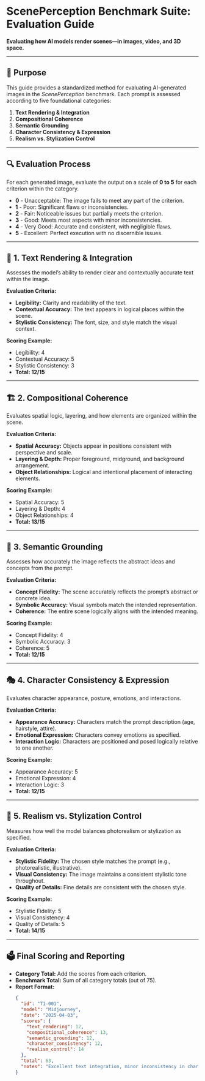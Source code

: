 # ScenePerception Benchmark Suite: Evaluation Guide  
**Evaluating how AI models render scenes—in images, video, and 3D space.**  

---

## 🧠 Purpose  
This guide provides a standardized method for evaluating AI-generated images in the *ScenePerception* benchmark. Each prompt is assessed according to five foundational categories:  

1. **Text Rendering & Integration**  
2. **Compositional Coherence**  
3. **Semantic Grounding**  
4. **Character Consistency & Expression**  
5. **Realism vs. Stylization Control**  

---

## 🔍 Evaluation Process  

For each generated image, evaluate the output on a scale of **0 to 5** for each criterion within the category.  

- **0** - Unacceptable: The image fails to meet any part of the criterion.  
- **1** - Poor: Significant flaws or inconsistencies.  
- **2** - Fair: Noticeable issues but partially meets the criterion.  
- **3** - Good: Meets most aspects with minor inconsistencies.  
- **4** - Very Good: Accurate and consistent, with negligible flaws.  
- **5** - Excellent: Perfect execution with no discernible issues.  

---

## 📝 1. Text Rendering & Integration  
Assesses the model’s ability to render clear and contextually accurate text within the image.  

**Evaluation Criteria:**  
- **Legibility:** Clarity and readability of the text.  
- **Contextual Accuracy:** The text appears in logical places within the scene.  
- **Stylistic Consistency:** The font, size, and style match the visual context.  

**Scoring Example:**  
- Legibility: 4  
- Contextual Accuracy: 5  
- Stylistic Consistency: 3  
- **Total: 12/15**  

---

## 🏗️ 2. Compositional Coherence  
Evaluates spatial logic, layering, and how elements are organized within the scene.  

**Evaluation Criteria:**  
- **Spatial Accuracy:** Objects appear in positions consistent with perspective and scale.  
- **Layering & Depth:** Proper foreground, midground, and background arrangement.  
- **Object Relationships:** Logical and intentional placement of interacting elements.  

**Scoring Example:**  
- Spatial Accuracy: 5  
- Layering & Depth: 4  
- Object Relationships: 4  
- **Total: 13/15**  

---

## 🧠 3. Semantic Grounding  
Assesses how accurately the image reflects the abstract ideas and concepts from the prompt.  

**Evaluation Criteria:**  
- **Concept Fidelity:** The scene accurately reflects the prompt’s abstract or concrete idea.  
- **Symbolic Accuracy:** Visual symbols match the intended representation.  
- **Coherence:** The entire scene logically aligns with the intended meaning.  

**Scoring Example:**  
- Concept Fidelity: 4  
- Symbolic Accuracy: 3  
- Coherence: 5  
- **Total: 12/15**  

---

## 🎭 4. Character Consistency & Expression  
Evaluates character appearance, posture, emotions, and interactions.  

**Evaluation Criteria:**  
- **Appearance Accuracy:** Characters match the prompt description (age, hairstyle, attire).  
- **Emotional Expression:** Characters convey emotions as specified.  
- **Interaction Logic:** Characters are positioned and posed logically relative to one another.  

**Scoring Example:**  
- Appearance Accuracy: 5  
- Emotional Expression: 4  
- Interaction Logic: 3  
- **Total: 12/15**  

---

## 🎨 5. Realism vs. Stylization Control  
Measures how well the model balances photorealism or stylization as specified.  

**Evaluation Criteria:**  
- **Stylistic Fidelity:** The chosen style matches the prompt (e.g., photorealistic, illustrative).  
- **Visual Consistency:** The image maintains a consistent stylistic tone throughout.  
- **Quality of Details:** Fine details are consistent with the chosen style.  

**Scoring Example:**  
- Stylistic Fidelity: 5  
- Visual Consistency: 4  
- Quality of Details: 5  
- **Total: 14/15**  

---

## 🗳️ Final Scoring and Reporting  
- **Category Total:** Add the scores from each criterion.  
- **Benchmark Total:** Sum of all category totals (out of 75).  
- **Report Format:**  
  ```json
  {
    "id": "T1-001",
    "model": "Midjourney",
    "date": "2025-04-03",
    "scores": {
      "text_rendering": 12,
      "compositional_coherence": 13,
      "semantic_grounding": 12,
      "character_consistency": 12,
      "realism_control": 14
    },
    "total": 63,
    "notes": "Excellent text integration, minor inconsistency in character interaction."
  }
